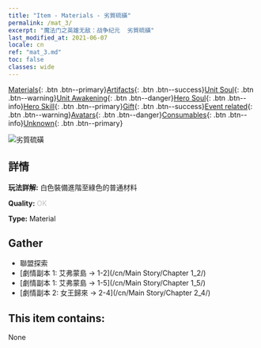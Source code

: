 ```yaml
---
title: "Item - Materials - 劣質硫磺"
permalink: /mat_3/
excerpt: "魔法门之英雄无敌：战争纪元  劣質硫磺"
last_modified_at: 2021-06-07
locale: cn
ref: "mat_3.md"
toc: false
classes: wide
---
```

 [Materials](/ItemsCN/){: .btn .btn--primary}[Artifacts](/ItemsCN/Artifacts/){: .btn .btn--success}[Unit Soul](/ItemsCN/UnitSoul/){: .btn .btn--warning}[Unit Awakening](/ItemsCN/UnitAwakening/){: .btn .btn--danger}[Hero Soul](/ItemsCN/HeroSoul/){: .btn .btn--info}[Hero Skill](/ItemsCN/HeroSkill/){: .btn .btn--primary}[Gift](/ItemsCN/Gift/){: .btn .btn--success}[Event related](/ItemsCN/Events/){: .btn .btn--warning}[Avatars](/ItemsCN/Avatars/){: .btn .btn--danger}[Consumables](/ItemsCN/Consumables/){: .btn .btn--info}[Unknown](/ItemsCN/Unknown/){: .btn .btn--primary}

 ![劣質硫磺](/images/t/i_cailiao_liuhuang1.png)

## 詳情
 **玩法詳解:** 白色裝備進階至綠色的普通材料

 **Quality:** <span style="color: #C0C0C0">OK</span>

 **Type:** Material

## Gather

*    聯盟探索 
*    [劇情副本 1: 艾弗蒙島 -> 1-2](/cn/Main Story/Chapter 1_2/) 
*    [劇情副本 1: 艾弗蒙島 -> 1-5](/cn/Main Story/Chapter 1_5/) 
*    [劇情副本 2: 女王歸來 -> 2-4](/cn/Main Story/Chapter 2_4/) 

## This item contains:

  None

